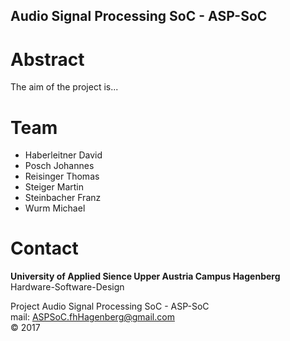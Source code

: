 ## Audio Signal Processing SoC - ASP-SoC

# Abstract

The aim of the project is...

# Team

- Haberleitner David
- Posch Johannes
- Reisinger Thomas
- Steiger Martin
- Steinbacher Franz
- Wurm Michael

# Contact

**University of Applied Sience Upper Austria Campus Hagenberg**  
Hardware-Software-Design

Project Audio Signal Processing SoC - ASP-SoC  
mail: ASPSoC.fhHagenberg@gmail.com  
© 2017
